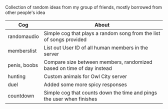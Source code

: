 Collection of random ideas from my group of friends, mostly borrowed from other people's idea

| Cog | About |
| --- | --- |
| randomaudio | Simple cog that plays a random song from the list of songs provided |
| memberslist | List out User ID of all human members in the server |
| penis, boobs | Compare size between members, randomized based on time of day instead |
| hunting | Custom animals for Owl City server |
| duel | Added some more spicy responses |
| countdown | Simple cog that counts down the time and pings the user when finishes |
